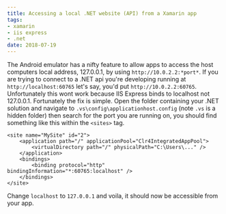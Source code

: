 ```yaml
---
title: Accessing a local .NET website (API) from a Xamarin app
tags:
- xamarin
- iis express
- .net
date: 2018-07-19
---
```

The Android emulator has a nifty feature to allow apps to access the host computers local address, 127.0.0.1, by using `http://10.0.2.2:*port*`. If you are trying to connect to a .NET api you're developing running at `http://localhost:60765` let's say, you'd put `http://10.0.2.2:60765`. Unfortunately this wont work because IIS Express binds to localhost not 127.0.0.1. Fortunately the fix is simple. Open the folder containing your .NET solution and navigate to `.vs\config\applicationhost.config` (note `.vs` is a hidden folder) then search for the port you are running on, you should find something like this within the `<sites>` tag.

    <site name="MySite" id="2">
    	<application path="/" applicationPool="Clr4IntegratedAppPool">
    		<virtualDirectory path="/" physicalPath="C:\Users\..." />
    	</application>
    	<bindings>
    		<binding protocol="http" bindingInformation="*:60765:localhost" />
    	</bindings>
    </site>

Change `localhost` to `127.0.0.1` and voila, it should now be accessible from your app.